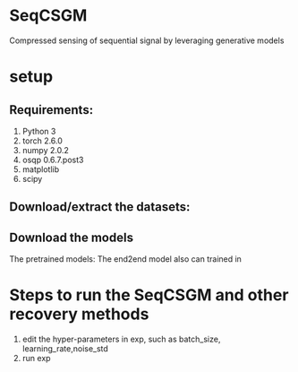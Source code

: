 # SeqCSGM
Compressed sensing of sequential signal by leveraging generative models
# setup  
## Requirements:
1. Python 3
2. torch 2.6.0
3. numpy 2.0.2
4. osqp  0.6.7.post3
5. matplotlib
6. scipy
## Download/extract the datasets:
## Download the models
The pretrained models:
The end2end model also can trained in 
# Steps to run the SeqCSGM and other recovery methods
1. edit the hyper-parameters in exp, such as batch_size, learning_rate,noise_std
2. run exp
